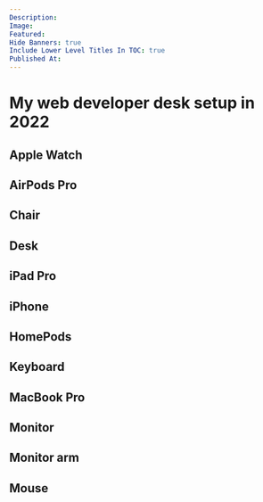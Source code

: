```yaml
---
Description:
Image:
Featured:
Hide Banners: true
Include Lower Level Titles In TOC: true
Published At:
---
```


# My web developer desk setup in 2022

## Apple Watch

## AirPods Pro

## Chair

## Desk

## iPad Pro

## iPhone

## HomePods

## Keyboard

## MacBook Pro

## Monitor

## Monitor arm

## Mouse
